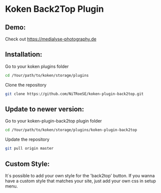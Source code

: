 Koken Back2Top Plugin
=======================

Demo:
-----

Check out https://medialyse-photography.de

Installation:
-------------


Go to your koken plugins folder

```bash
cd /Your/path/to/koken/storage/plugins
```

Clone the repository                                

```bash
git clone https://github.com/NiTRoeSE/koken-plugin-back2top.git
```

Update to newer version:
-----------------------


Go to your koken-plugin-back2top plugin folder     

```bash
cd /Your/path/to/koken/storage/plugins/koken-plugin-back2top
```
Update the repository                              

```bash
git pull origin master
```

Custom Style:
-------------

It´s possible to add your own style for the 'back2top' button.
If you wanna have a custom style that matches your site, just add your own css in setup menu.